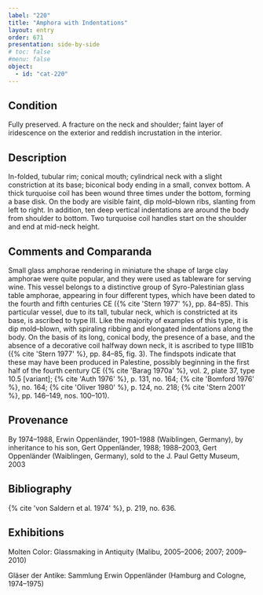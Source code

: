 ```yaml
---
label: "220"
title: "Amphora with Indentations"
layout: entry
order: 671
presentation: side-by-side
# toc: false
#menu: false 
object:
  - id: "cat-220"
---
```


## Condition

Fully preserved. A fracture on the neck and shoulder; faint layer of iridescence on the exterior and reddish incrustation in the interior.

## Description

In-folded, tubular rim; conical mouth; cylindrical neck with a slight constriction at its base; biconical body ending in a small, convex bottom. A thick turquoise coil has been wound three times under the bottom, forming a base disk. On the body are visible faint, dip mold–blown ribs, slanting from left to right. In addition, ten deep vertical indentations are around the body from shoulder to bottom. Two turquoise coil handles start on the shoulder and end at mid-neck height.

## Comments and Comparanda

Small glass amphorae rendering in miniature the shape of large clay amphorae were quite popular, and they were used as tableware for serving wine. This vessel belongs to a distinctive group of Syro-Palestinian glass table amphorae, appearing in four different types, which have been dated to the fourth and fifth centuries CE ({% cite 'Stern 1977' %}, pp. 84–85). This particular vessel, due to its tall, tubular neck, which is constricted at its base, is ascribed to type III. Like the majority of examples of this type, it is dip mold–blown, with spiraling ribbing and elongated indentations along the body. On the basis of its long, conical body, the presence of a base, and the absence of a decorative coil halfway down neck, it is ascribed to type IIIB1b ({% cite 'Stern 1977' %}, pp. 84–85, fig. 3). The findspots indicate that these may have been produced in Palestine, possibly beginning in the first half of the fourth century CE ({% cite 'Barag 1970a' %}, vol. 2, plate 37, type 10.5 [variant]; {% cite 'Auth 1976' %}, p. 131, no. 164; {% cite 'Bomford 1976' %}, no. 164; {% cite 'Oliver 1980' %}, p. 124, no. 218; {% cite 'Stern 2001' %}, pp. 146–149, nos. 100–101).

## Provenance

By 1974–1988, Erwin Oppenländer, 1901–1988 (Waiblingen, Germany), by inheritance to his son, Gert Oppenländer, 1988; 1988–2003, Gert Oppenländer (Waiblingen, Germany), sold to the J. Paul Getty Museum, 2003

## Bibliography

{% cite 'von Saldern et al. 1974' %}, p. 219, no. 636.

## Exhibitions

Molten Color: Glassmaking in Antiquity (Malibu, 2005–2006; 2007; 2009–2010)

Gläser der Antike: Sammlung Erwin Oppenländer (Hamburg and Cologne, 1974–1975)